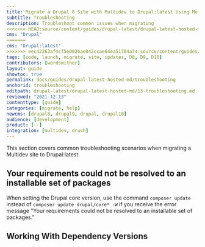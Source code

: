 ```yaml
---
title: Migrate a Drupal 8 Site with Multidev to Drupal:latest Using Multidev
subtitle: Troubleshooting
description: Troubleshoot common issues when migrating
<<<<<<< HEAD:source/content/guides/drupal-latest/drupal-latest-hosted-md/13-troubleshooting.md
cms: "Drupal"
=======
cms: "Drupal:latest"
>>>>>>> eec42263af4cf5e002bae842ccae64ea51704a74:source/content/guides/drupal-latest/drupal-latest-hosted-md/13-troubleshooting.md
tags: [code, launch, migrate, site, updates, D8, D9, D10]
contributors: [wordsmither]
layout: guide
showtoc: true
permalink: docs/guides/drupal-latest-hosted-md/troubleshooting
anchorid: troubleshooting
editpath: drupal-latest/drupal-latest-hosted-md/13-troubleshooting.md
reviewed: "2021-12-13"
contenttype: [guide]
categories: [migrate, help]
newcms: [drupal8, drupal9, drupal, drupal10]
audience: [development]
product: [--]
integration: [multidev, drush]
---
```


This section covers common troubleshooting scenarios when migrating a Multidev site to Drupal:latest.

## Your requirements could not be resolved to an installable set of packages

When setting the Drupal core version, use the command `composer update` instead of `composer update drupal/core* -W` if you receive the error message "Your requirements could not be resolved to an installable set of packages."

## Working With Dependency Versions

<Partial file="composer-updating.md" />

<Partial file="drupal-latest/troubleshooting-drush.md" />

<Partial file="drupal-latest/troubleshooting-general.md" />

